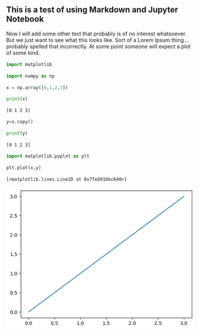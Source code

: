 ## This is a test of using Markdown and Jupyter Notebook

Now I will add some other text that probably is of no interest whatsoever.  But we just want to see what this looks like.  Sort of a Lorem Ipsum thing... probably spelled that incorrectly.  At some point someone will expect a plot of some kind.


```python
import matplotlib
```


```python
import numpy as np
```


```python
x = np.array([0,1,2,3])
```


```python
print(x)
```

    [0 1 2 3]



```python
y=x.copy()
```


```python
print(y)
```

    [0 1 2 3]



```python
import matplotlib.pyplot as plt
```


```python
plt.plot(x,y)
```




    [<matplotlib.lines.Line2D at 0x7fe891bbc640>]




    
![png](README_files/README_9_1.png)
    



```python

```
